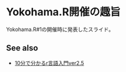 Yokohama.R開催の趣旨
======

Yokohama.R#1の開催時に発表したスライド。

## See also

* [10分で分かるr言語入門ver2.5](http://www.slideshare.net/akiaki5516/10rver25)


